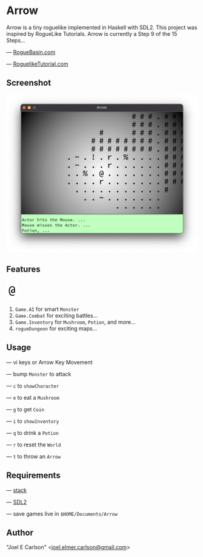 # Arrow

Arrow is a tiny roguelike implemented in Haskell with SDL2. This
project was inspired by RogueLike Tutorials. Arrow is currently a
Step 9 of the 15 Steps...

&mdash; [RogueBasin.com](http://www.roguebasin.com/index.php/How_to_Write_a_Roguelike_in_15_Steps)

&mdash; [RoguelikeTutorial.com](https://rogueliketutorials.com/tutorials/tcod/v2/)

## Screenshot
![Screenshot.png](images/Screenshot.png)

## Features
![Hero.png](images/Hero.png)

1. `Game.AI` for smart `Monster`
1. `Game.Combat` for exciting battles...
1. `Game.Inventory` for `Mushroom`, `Potion`, and more...
1. `rogueDungeon` for exciting maps...

## Usage
&mdash; vi keys or Arrow Key Movement

&mdash; bump `Monster` to attack

&mdash; `c` to `showCharacter`

&mdash; `e` to eat a `Mushroom`

&mdash; `g` to get `Coin`

&mdash; `i` to `showInventory`

&mdash; `q` to drink a `Potion`

&mdash; `r` to reset the `World`

&mdash; `t` to throw an `Arrow`


## Requirements
&mdash; [stack](https://haskellstack.org/)

&mdash; [SDL2](https://libsdl.org/)

&mdash; save games live in ```$HOME/Documents/Arrow```


## Author
"Joel E Carlson" &lt;joel.elmer.carlson@gmail.com&gt;
